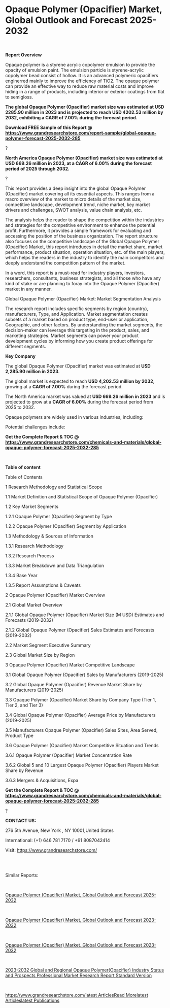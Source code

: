 <h1>Opaque Polymer (Opacifier) Market, Global Outlook and Forecast 2025-2032</h1><br/><p><strong>Report Overview</strong></p>
 
 
 
 <p>Opaque polymer is a styrene acrylic copolymer emulsion to provide the opacity of emulsion paint. The emulsion particle is styrene-acrylic copolymer bead consist of hollow. It is an advanced polymeric opacifiers enginerred mainly to improve the efficiency of TiO2. The opaque polymer can provide an effective way to reduce raw material costs and improve hiding in a range of products, including interior or exterior coatings from flat to semigloss.</p>
 
 
 
 <p><strong>The global Opaque Polymer (Opacifier) market size was estimated at USD 2285.90 million in 2023 and is projected to reach USD 4202.53 million by 2032, exhibiting a <strong>CAGR</strong> of 7.00% during the forecast period.</strong></p>
 
 
 
 <div><b>Download FREE Sample of this Report @ <a href="https://www.grandresearchstore.com/report-sample/global-opaque-polymer-forecast-2025-2032-285">https://www.grandresearchstore.com/report-sample/global-opaque-polymer-forecast-2025-2032-285</a></b></div>
 
 
 
 <p>? </p>
 
 
 
 <p><strong>North America Opaque Polymer (Opacifier) market size was estimated at USD 669.26 million in 2023, at a <strong>CAGR</strong> of 6.00% during the forecast period of 2025 through 2032.</strong></p>
 
 
 
 <p>? </p>
 
 
 
 <p>This report provides a deep insight into the global Opaque Polymer (Opacifier) market covering all its essential aspects. This ranges from a macro overview of the market to micro details of the market size, competitive landscape, development trend, niche market, key market drivers and challenges, SWOT analysis, value chain analysis, etc.</p>
 
 
 
 <p>The analysis helps the reader to shape the competition within the industries and strategies for the competitive environment to enhance the potential profit. Furthermore, it provides a simple framework for evaluating and accessing the position of the business organization. The report structure also focuses on the competitive landscape of the Global Opaque Polymer (Opacifier) Market, this report introduces in detail the market share, market performance, product situation, operation situation, etc. of the main players, which helps the readers in the industry to identify the main competitors and deeply understand the competition pattern of the market.</p>
 
 
 
 <p>In a word, this report is a must-read for industry players, investors, researchers, consultants, business strategists, and all those who have any kind of stake or are planning to foray into the Opaque Polymer (Opacifier) market in any manner.</p>
 
 
 
 <p>Global Opaque Polymer (Opacifier) Market: Market Segmentation Analysis</p>
 
 
 
 <p>The research report includes specific segments by region (country), manufacturers, Type, and Application. Market segmentation creates subsets of a market based on product type, end-user or application, Geographic, and other factors. By understanding the market segments, the decision-maker can leverage this targeting in the product, sales, and marketing strategies. Market segments can power your product development cycles by informing how you create product offerings for different segments.</p>
 
 
 
 <p><strong>Key Company</strong></p>
 
 
 
 <p>The global Opaque Polymer (Opacifier) market was estimated at <strong>USD 2,285.90 million in 2023</strong>.</p>
 
 
 
 <p>The global market is expected to reach <strong>USD 4,202.53 million by 2032</strong>, growing at a <strong><strong>CAGR</strong> of 7.00%</strong> during the forecast period.</p>
 
 
 
 <p>The North America market was valued at <strong>USD 669.26 million in 2023</strong> and is projected to grow at a <strong><strong>CAGR</strong> of 6.00%</strong> during the forecast period from 2025 to 2032.</p>
 
 
 
 <p>Opaque polymers are widely used in various industries, including:</p>
 
 
 
 <p>Potential challenges include:</p>
 
 
 
 <div><b>Get the Complete Report & TOC @ <a href="https://www.grandresearchstore.com/chemicals-and-materials/global-opaque-polymer-forecast-2025-2032-285">https://www.grandresearchstore.com/chemicals-and-materials/global-opaque-polymer-forecast-2025-2032-285</a></b></div>
 
 
 
 <p><br />
 
 <b>Table of content</b></p>
 
 
 
 <p>Table of Contents<br />
 
 1 Research Methodology and Statistical Scope<br />
 
 1.1 Market Definition and Statistical Scope of Opaque Polymer (Opacifier)<br />
 
 1.2 Key Market Segments<br />
 
 1.2.1 Opaque Polymer (Opacifier) Segment by Type<br />
 
 1.2.2 Opaque Polymer (Opacifier) Segment by Application<br />
 
 1.3 Methodology & Sources of Information<br />
 
 1.3.1 Research Methodology<br />
 
 1.3.2 Research Process<br />
 
 1.3.3 Market Breakdown and Data Triangulation<br />
 
 1.3.4 Base Year<br />
 
 1.3.5 Report Assumptions & Caveats<br />
 
 2 Opaque Polymer (Opacifier) Market Overview<br />
 
 2.1 Global Market Overview<br />
 
 2.1.1 Global Opaque Polymer (Opacifier) Market Size (M USD) Estimates and Forecasts (2019-2032)<br />
 
 2.1.2 Global Opaque Polymer (Opacifier) Sales Estimates and Forecasts (2019-2032)<br />
 
 2.2 Market Segment Executive Summary<br />
 
 2.3 Global Market Size by Region<br />
 
 3 Opaque Polymer (Opacifier) Market Competitive Landscape<br />
 
 3.1 Global Opaque Polymer (Opacifier) Sales by Manufacturers (2019-2025)<br />
 
 3.2 Global Opaque Polymer (Opacifier) Revenue Market Share by Manufacturers (2019-2025)<br />
 
 3.3 Opaque Polymer (Opacifier) Market Share by Company Type (Tier 1, Tier 2, and Tier 3)<br />
 
 3.4 Global Opaque Polymer (Opacifier) Average Price by Manufacturers (2019-2025)<br />
 
 3.5 Manufacturers Opaque Polymer (Opacifier) Sales Sites, Area Served, Product Type<br />
 
 3.6 Opaque Polymer (Opacifier) Market Competitive Situation and Trends<br />
 
 3.6.1 Opaque Polymer (Opacifier) Market Concentration Rate<br />
 
 3.6.2 Global 5 and 10 Largest Opaque Polymer (Opacifier) Players Market Share by Revenue<br />
 
 3.6.3 Mergers & Acquisitions, Expa</p>
 
 
 
 <div><b>Get the Complete Report & TOC @ <a href="https://www.grandresearchstore.com/chemicals-and-materials/global-opaque-polymer-forecast-2025-2032-285">https://www.grandresearchstore.com/chemicals-and-materials/global-opaque-polymer-forecast-2025-2032-285</a></b></div>
 
 
 
 <p>? </p>
 
 
 
 <p><b>CONTACT US:</b><br />
 
 276 5th Avenue, New York , NY 10001,United States<br />
 
 International: (+1) 646 781 7170 / +91 8087042414<br />
 
 Visit: <a href="https://www.grandresearchstore.com/">https://www.grandresearchstore.com/</a><br />
 
 <br />
 
 <br />
 
 Similar Reports:<br />
 
 <br />
 
 <a href="https://www.grandresearchstore.com/chemicals-and-materials/global-opaque-polymer-forecast-2025-2032-157">Opaque Polymer (Opacifier) Market, Global Outlook and Forecast 2025-2032</a><br />
 
 <br />
 
 <a href="https://www.grandresearchstore.com/chemicals-and-materials/global-opaque-polymer-forecast-2023-2032-941">Opaque Polymer (Opacifier) Market, Global Outlook and Forecast 2023-2032</a><br />
 
 <br />
 
 <a href="https://www.grandresearchstore.com/chemicals-and-materials/global-opaque-polymer-forecast-2023-2032-576">Opaque Polymer (Opacifier) Market, Global Outlook and Forecast 2023-2032</a><br />
 
 <br />
 
 <a href="https://www.grandresearchstore.com/materials-and-chemicals/global-regional-opaque-polymer-2023-2032-915">2023-2032 Global and Regional Opaque Polymer(Opacifier) Industry Status and Prospects Professional Market Research Report Standard Version</a><br />
 
 <br />
 
 <a href="https://gyeongbokgung.com">https://www.grandresearchstore.com/</a><a href="https://hallyeomaritime.com">latest Articles</a><a href="https://jingwansa.com">Read More</a><a href="https://nguoiviet.jp/">latest Articles</a><a href="https://www.intelmarketresearch.com/">latest Publications</a></p>
